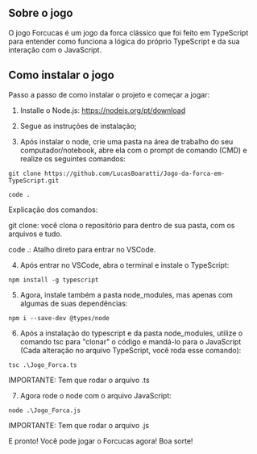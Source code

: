 ## Sobre o jogo

O jogo Forcucas é um jogo da forca clássico que foi feito em TypeScript para entender como funciona a lógica do próprio TypeScript e da sua interação com o JavaScript.

## Como instalar o jogo

Passo a passo de como instalar o projeto e começar a jogar:

1. Installe o Node.js: https://nodejs.org/pt/download

2. Segue as instruções de instalação;

3. Após instalar o node, crie uma pasta na área de trabalho do seu computador/notebook, abre ela com o prompt de comando (CMD) e realize os seguintes comandos:

```git
git clone https://github.com/LucasBoaratti/Jogo-da-forca-em-TypeScript.git

code .
```
Explicação dos comandos:

git clone: você clona o repositório para dentro de sua pasta, com os arquivos e tudo.

code .: Atalho direto para entrar no VSCode.

4. Após entrar no VSCode, abra o terminal e instale o TypeScript:
   
```node
npm install -g typescript
```

5. Agora, instale também a pasta node_modules, mas apenas com algumas de suas dependências:

```node
npm i --save-dev @types/node
```

6. Após a instalação do typescript e da pasta node_modules, utilize o comando tsc para "clonar" o código e mandá-lo para o JavaScript (Cada alteração no arquivo TypeScript, você roda esse comando):

```node
tsc .\Jogo_Forca.ts
```

IMPORTANTE: Tem que rodar o arquivo .ts

7. Agora rode o node com o arquivo JavaScript:

```node
node .\Jogo_Forca.js
```

IMPORTANTE: Tem que rodar o arquivo .js

E pronto! Você pode jogar o Forcucas agora! Boa sorte!
